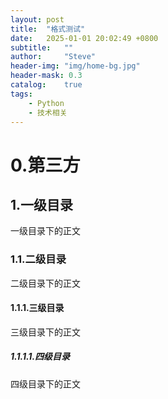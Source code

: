 ```yaml
---
layout: post
title:  "格式测试"
date:   2025-01-01 20:02:49 +0800
subtitle:   ""
author:     "Steve"
header-img: "img/home-bg.jpg"
header-mask: 0.3
catalog:    true
tags:
    - Python
    - 技术相关
---
```


# 0.第三方

## 1.一级目录

一级目录下的正文

### 1.1.二级目录

二级目录下的正文

#### 1.1.1.三级目录

三级目录下的正文

##### 1.1.1.1.四级目录

四级目录下的正文